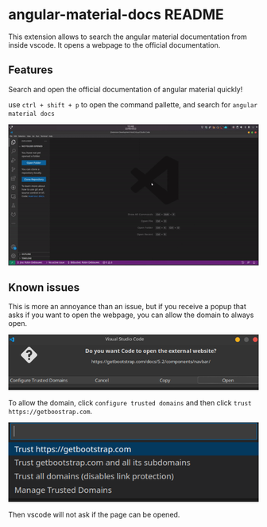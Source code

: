 # angular-material-docs README

This extension allows to search the angular material documentation from inside vscode. It opens a webpage to the official documentation.

## Features

Search and open the official documentation of angular material quickly!

use `ctrl + shift + p` to open the command pallette, and search for `angular material docs`

![Search](/resources/search.gif)

## Known issues

This is more an annoyance than an issue, but if you receive a popup that asks if you want to open the webpage, you can allow the domain to always open.

![Popup to open webpage](/resources/trusted%20domains.png)

To allow the domain, click `configure trusted domains` and then click `trust https://getboostrap.com`.

![Allow trusted domain](/resources/trust%20domain.png)

Then vscode will not ask if the page can be opened.
